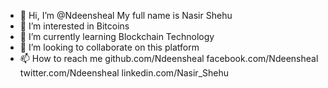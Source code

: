 - 👋 Hi, I’m @Ndeensheal My full name is Nasir Shehu
- 👀 I’m interested in Bitcoins
- 🌱 I’m currently learning Blockchain Technology
- 💞️ I’m looking to collaborate on this platform
- 📫 How to reach me github.com/Ndeensheal
facebook.com/Ndeensheal
twitter.com/Ndeensheal
linkedin.com/Nasir_Shehu

<!---
Ndeensheal/Ndeensheal is a ✨ special ✨ repository because its `README.md` (this file) appears on your GitHub profile.
You can click the Preview link to take a look at your changes.
--->
